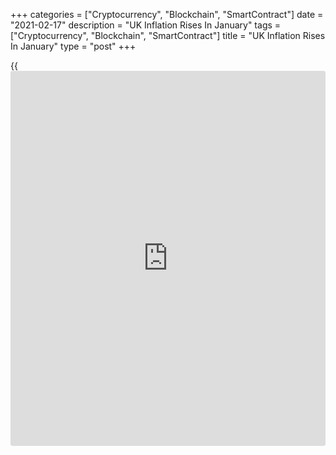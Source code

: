 +++
categories = ["Cryptocurrency", "Blockchain", "SmartContract"]
date = "2021-02-17"
description = "UK Inflation Rises In January"
tags = ["Cryptocurrency", "Blockchain", "SmartContract"]
title = "UK Inflation Rises In January"
type = "post"
+++

{{<iframe id="large-banner" src="https://www.bounty.group/#slide=7.0" width="100%" height="600" scrolling="no" style="border: 0px solid rgb(216, 221, 230); border-radius: 3px;">}}

UK consumer price inflation increased in January driven by higher cost
of household goods, restaurants and food, data from the Office for
National Statistics showed on Wednesday.

Consumer price inflation rose slightly to 0.7 percent from 0.6 percent
in December. The rate was forecast to remain stable at 0.6 percent.

Month-on-month, consumer prices dropped 0.2 percent after rising 0.3
percent a month ago. Prices were forecast to ease 0.4 percent.

While furniture and household goods, restaurants and hotels, food, and
transport had the largest upward contributions to the annual rate,
clothing and footwear prices provided downward contribution due to the
increased discounting.

Excluding energy, food, alcoholic beverages and tobacco, core inflation
held steady at 1.4 percent in January, while it was forecast to slow to
1.3 percent.

At the monetary [policy](https://www.fintechee.com/policy/) meeting, the Bank of England said the headline
inflation is forecast to rise quite sharply towards the 2 percent target
in the Spring, as the reduction in VAT for certain services comes to an
end and given developments in energy prices.

"We still think that a fall back in oil prices, the effects of the
stronger pound and the legacy of spare capacity will drag inflation back
below 2 percent in 2022," Paul Dales, an economist at Capital Economics,
said.

Another report from the ONS showed that output price inflation remained
negative for the eleventh consecutive month in January.

Output prices fell 0.2 percent annually in January, but slower than the
0.5 percent decrease in December. Prices were forecast to fall 0.4
percent.  
  
Meanwhile, monthly output price inflation doubled to 0.4 percent from
0.2 percent in December.

Input prices grew at a faster pace of 1.3 percent on year in January,
following a 0.6 percent rise in December. This was the second
consecutive rise. Prices were expected to rise again by 0.6 percent.

On a monthly basis, the rate of input price growth slowed to 0.7 percent
from 1.2 percent, data showed.

For comments and feedback [contact](https://www.playgroundfx.com/contact/): editorial@rtt[news](https://www.letsplayfx.com/blog/forex-news-website/).com

[Economic News][1]

 **What parts of the world are seeing the best (and worst) economic
performances lately? Click[here][2] to check out our [Econ Scorecard][2]
and find out! See up-to-the-moment [ranking](https://www.playgroundfx.com/blog/crypto-exchange-ranking/)s for the best and worst
performers in [GDP][3], [unemployment rate][4], [inflation][2] and much
more.**

   1. www.rtt[news](https://www.letsplayfx.com/blog/forex-news-website/).com/Content/EconomicNews.aspx
   2. www.rtt[news](https://www.letsplayfx.com/blog/forex-news-website/).com/economic-scorecard/world-rank/CPI/highest-performance.aspx
   3. www.rtt[news](https://www.letsplayfx.com/blog/forex-news-website/).com/economic-scorecard/world-rank/GDP/highest-performance.aspx
   4. www.rtt[news](https://www.letsplayfx.com/blog/forex-news-website/).com/economic-scorecard/world-rank/unemployment-rate/lowest-performance.aspx